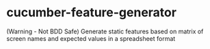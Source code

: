 # cucumber-feature-generator
(Warning - Not BDD Safe) Generate static features based on matrix of screen names and expected values in a spreadsheet format
